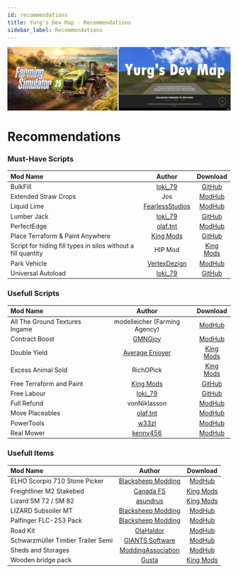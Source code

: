```yaml
---
id: recommendations
title: Yurg's Dev Map - Recommendations
sidebar_label: Recommendations
---
```

[![](modHeader.png)](modScreen.png)
# Recommendations


### Must-Have Scripts

| Mod Name                                                      |                                    Author                                    |                                                        Download                                                        |
|:--------------------------------------------------------------|:----------------------------------------------------------------------------:|:----------------------------------------------------------------------------------------------------------------------:|
| BulkFill                                                      |                   [loki_79](https://github.com/loki79uk/)                    |                          [GitHub](https://github.com/loki79uk/FS25_BulkFill/releases/latest)                           |
| Extended Straw Crops                                          |                                     Jos                                      |                     [ModHub](https://www.farming-simulator.com/mod.php?mod_id=303172&title=fs2025)                     |
| Liquid Lime                                                   |    [FearlessStudios](https://www.kingmods.net/en/profile/fearlessstudios)    |                           [ModHub](https://www.farming-simulator.com/mod.php?mod_id=304579)                            |
| Lumber Jack                                                   |                   [loki_79](https://github.com/loki79uk/)                    |                         [GitHub](https://github.com/loki79uk/FS25_LumberJack/releases/latest)                          |
| PerfectEdge                                                   |           [olaf.tnt](https://www.kingmods.net/en/profile/olaf-tnt)           |                     [ModHub](https://www.farming-simulator.com/mod.php?mod_id=303365&title=fs2025)                     |
| Place Terraform & Paint Anywhere                              |                 [King Mods](https://github.com/kingmodsnet)                  |               [GitHub](https://github.com/kingmodsnet/FS25_PlaceTerraformPaintAnywhere/releases/latest)                |
| Script for hiding fill types in silos without a fill quantity |                                   HIP Mod                                    | [King Mods](https://www.kingmods.net/en/fs25/mods/59239/script-for-hiding-fill-types-in-silos-without-a-fill-quantity) |
| Park Vehicle                                                  |                  [VertexDezign](https://vertexdezign.net/)                   |                     [ModHub](https://www.farming-simulator.com/mod.php?mod_id=303707&title=fs2025)                     |
| Universal Autoload                                            |                   [loki_79](https://github.com/loki79uk/)                    |                      [GitHub](https://github.com/loki79uk/FS25_UniversalAutoload/releases/latest)                      |


### Usefull Scripts

| Mod Name                                                      |                                    Author                                    |                                                        Download                                                        |
|:--------------------------------------------------------------|:----------------------------------------------------------------------------:|:----------------------------------------------------------------------------------------------------------------------:|
| All The Ground Textures Ingame                                |                        modelleicher (Farming Agency)                         |                     [ModHub](https://www.farming-simulator.com/mod.php?mod_id=306879&title=fs2025)                     |
| Contract Boost                                                |            [GMNGjoy](https://www.kingmods.net/en/profile/gmngjoy)            |                     [ModHub](https://www.farming-simulator.com/mod.php?mod_id=304463&title=fs2025)                     |
| Double Yield                                                  |    [Average Enjoyer](https://www.kingmods.net/en/profile/average-enjoyer)    |                         [King Mods](https://www.kingmods.net/en/fs25/mods/57631/double-yield)                          |
| Excess Animal Sold                                            |                                  RichOPick                                   |                      [King Mods](https://www.kingmods.net/en/fs25/mods/59327/excess-animal-sold)                       |
| Free Terraform and Paint                                      |                 [King Mods](https://github.com/kingmodsnet)                  |                    [GitHub](https://github.com/kingmodsnet/FS25_FreeTerraformPaint/releases/latest)                    |
| Free Labour                                                   |                   [loki_79](https://github.com/loki79uk/)                    |                         [GitHub](https://github.com/loki79uk/FS25_FreeLabour/releases/latest)                          |
| Full Refund                                                   |                                 vonNiklasson                                 |                     [ModHub](https://www.farming-simulator.com/mod.php?mod_id=305054&title=fs2025)                     |
| Move Placeables                                               |           [olaf.tnt](https://www.kingmods.net/en/profile/olaf-tnt)           |                     [ModHub](https://www.farming-simulator.com/mod.php?mod_id=304991&title=fs2025)                     |
| PowerTools                                                    |              [w33zl](https://www.kingmods.net/en/profile/w33zl)              |                     [ModHub](https://www.farming-simulator.com/mod.php?mod_id=303451&title=fs2025)                     |
| Real Mower                                                    |           [kenny456](https://www.kingmods.net/en/profile/kenny456)           |                     [ModHub](https://www.farming-simulator.com/mod.php?mod_id=303281&title=fs2025)                     |


### Usefull Items

| Mod Name                                                      |                                    Author                                    |                                                        Download                                                        |
|:--------------------------------------------------------------|:----------------------------------------------------------------------------:|:----------------------------------------------------------------------------------------------------------------------:|
| ELHO Scorpio 710 Stone Picker                                 | [Blacksheep Modding](https://www.kingmods.net/en/profile/blacksheep-modding) |                     [ModHub](https://www.farming-simulator.com/mod.php?mod_id=305680&title=fs2025)                     |
| Freightliner M2 Stakebed                                      |          [Canada FS](https://www.kingmods.net/en/profile/canada-fs)          |               [King Mods](https://www.kingmods.net/en/fs25/mods/59512/freightliner-m2-stakebed-autoload)               |
| Lizard SM 72 / SM 82                                          |           [asundrus](https://www.kingmods.net/en/profile/asundrus)           |                      [King Mods](https://www.kingmods.net/en/fs25/mods/59268/lizard-sm-72-sm-82)                       |
| LIZARD Subsoiler MT                                           | [Blacksheep Modding](https://www.kingmods.net/en/profile/blacksheep-modding) |                     [ModHub](https://www.farming-simulator.com/mod.php?mod_id=305189&title=fs2025)                     |
| Palfinger FLC-253 Pack                                        | [Blacksheep Modding](https://www.kingmods.net/en/profile/blacksheep-modding) |                     [ModHub](https://www.farming-simulator.com/mod.php?mod_id=307144&title=fs2025)                     |
| Road Kit                                                      |          [OlaHaldor](https://www.kingmods.net/en/profile/olahaldor)          |                     [ModHub](https://www.farming-simulator.com/mod.php?mod_id=308702&title=fs2025)                     |
| Schwarzmüller Timber Trailer Semi                             |    [GIANTS Software](https://www.kingmods.net/en/profile/GIANTS_Software)    |                     [ModHub](https://www.farming-simulator.com/mod.php?mod_id=302518&title=fs2025)                     |
| Sheds and Storages                                            | [ModdingAssociation](https://www.kingmods.net/en/profile/moddingassociation) |                     [ModHub](https://www.farming-simulator.com/mod.php?mod_id=303312&title=fs2025)                     |
| Wooden bridge pack                                            |              [Gusta](https://www.kingmods.net/en/profile/gusta)              |                      [King Mods](https://www.kingmods.net/en/fs25/mods/57982/wooden-bridge-pack)                       |
